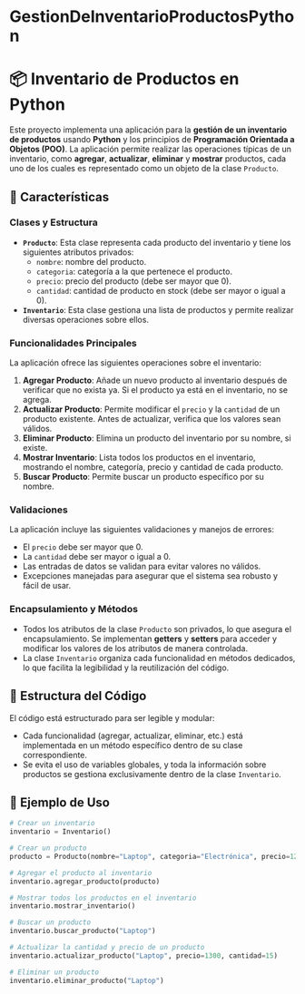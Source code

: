 # GestionDeInventarioProductosPython

# 📦 Inventario de Productos en Python

Este proyecto implementa una aplicación para la **gestión de un inventario de productos** usando **Python** y los principios de **Programación Orientada a Objetos (POO)**. La aplicación permite realizar las operaciones típicas de un inventario, como **agregar**, **actualizar**, **eliminar** y **mostrar** productos, cada uno de los cuales es representado como un objeto de la clase `Producto`.

## 🚀 Características

### Clases y Estructura
- **`Producto`**: Esta clase representa cada producto del inventario y tiene los siguientes atributos privados:
  - `nombre`: nombre del producto.
  - `categoria`: categoría a la que pertenece el producto.
  - `precio`: precio del producto (debe ser mayor que 0).
  - `cantidad`: cantidad de producto en stock (debe ser mayor o igual a 0).
- **`Inventario`**: Esta clase gestiona una lista de productos y permite realizar diversas operaciones sobre ellos.

### Funcionalidades Principales
La aplicación ofrece las siguientes operaciones sobre el inventario:

1. **Agregar Producto**: Añade un nuevo producto al inventario después de verificar que no exista ya. Si el producto ya está en el inventario, no se agrega.
2. **Actualizar Producto**: Permite modificar el `precio` y la `cantidad` de un producto existente. Antes de actualizar, verifica que los valores sean válidos.
3. **Eliminar Producto**: Elimina un producto del inventario por su nombre, si existe.
4. **Mostrar Inventario**: Lista todos los productos en el inventario, mostrando el nombre, categoría, precio y cantidad de cada producto.
5. **Buscar Producto**: Permite buscar un producto específico por su nombre.

### Validaciones
La aplicación incluye las siguientes validaciones y manejos de errores:

- El `precio` debe ser mayor que 0.
- La `cantidad` debe ser mayor o igual a 0.
- Las entradas de datos se validan para evitar valores no válidos.
- Excepciones manejadas para asegurar que el sistema sea robusto y fácil de usar.

### Encapsulamiento y Métodos
- Todos los atributos de la clase `Producto` son privados, lo que asegura el encapsulamiento. Se implementan **getters** y **setters** para acceder y modificar los valores de los atributos de manera controlada.
- La clase `Inventario` organiza cada funcionalidad en métodos dedicados, lo que facilita la legibilidad y la reutilización del código.

## 📄 Estructura del Código

El código está estructurado para ser legible y modular:

- Cada funcionalidad (agregar, actualizar, eliminar, etc.) está implementada en un método específico dentro de su clase correspondiente.
- Se evita el uso de variables globales, y toda la información sobre productos se gestiona exclusivamente dentro de la clase `Inventario`.

## 📝 Ejemplo de Uso

```python
# Crear un inventario
inventario = Inventario()

# Crear un producto
producto = Producto(nombre="Laptop", categoria="Electrónica", precio=1200.50, cantidad=10)

# Agregar el producto al inventario
inventario.agregar_producto(producto)

# Mostrar todos los productos en el inventario
inventario.mostrar_inventario()

# Buscar un producto
inventario.buscar_producto("Laptop")

# Actualizar la cantidad y precio de un producto
inventario.actualizar_producto("Laptop", precio=1300, cantidad=15)

# Eliminar un producto
inventario.eliminar_producto("Laptop")
